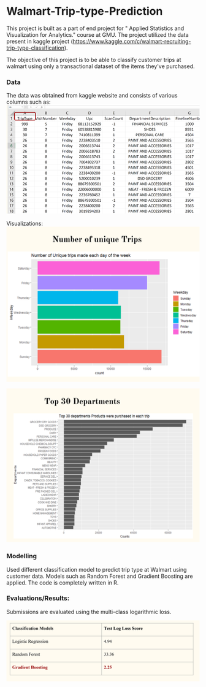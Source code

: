 # Walmart-Trip-type-Prediction
This project is built as a part of end project for " Applied Statistics and Visualization for Analytics." course at GMU. The project utilized the data present in kaggle project (https://www.kaggle.com/c/walmart-recruiting-trip-type-classification).  

The objective of this project is to be able to classify customer trips at walmart using only a transactional dataset of the items they've purchased.  

### Data
The data was obtained from kaggle website and consists of various columns such as:  
![data pic](Pics/DataSnapshot.PNG)

Visualizations:
![Viz1](Pics/UniqueTrips.PNG)

![Viz2](Pics/Top30Departments.PNG)

### Modelling
Used different classification model to predict trip type at Walmart using customer data. Models such as Random Forest and Gradient Boosting are applied. The code is completely written in R.

### Evaluations/Results:
Submissions are evaluated using the multi-class logarithmic loss.

![Loglossvalue](Pics/ModelLogLossScore.PNG)
